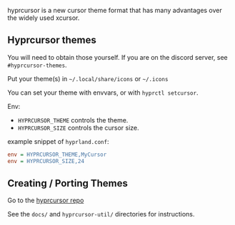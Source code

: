hyprcursor is a new cursor theme format that has many advantages
over the widely used xcursor.

## Hyprcursor themes

You will need to obtain those yourself. If you are on the discord server, see `#hyprcursor-themes`.

Put your theme(s) in `~/.local/share/icons` or `~/.icons`

You can set your theme with envvars, or with `hyprctl setcursor`.

Env:
 - `HYPRCURSOR_THEME` controls the theme.
 - `HYPRCURSOR_SIZE` controls the cursor size.

example snippet of `hyprland.conf`:

```ini
env = HYPRCURSOR_THEME,MyCursor
env = HYPRCURSOR_SIZE,24
```

## Creating / Porting Themes

Go to the [hyprcursor repo](https://github.com/hyprwm/hyprcursor)

See the `docs/` and `hyprcursor-util/` directories for instructions.